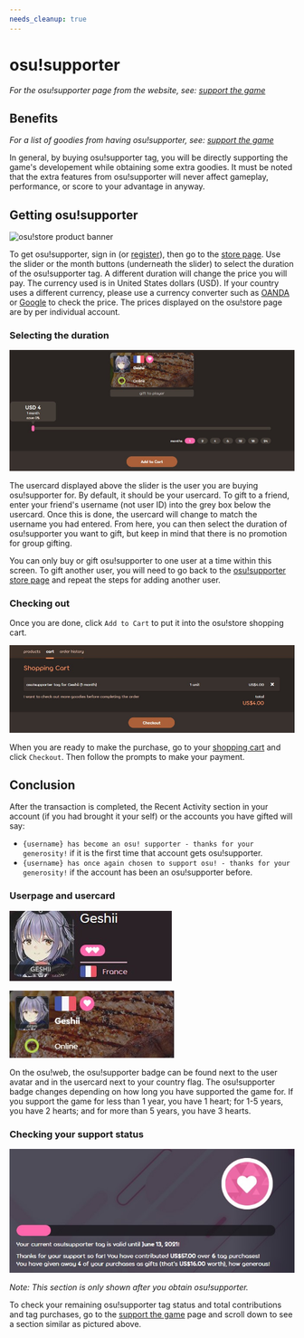 ```yaml
---
needs_cleanup: true
---
```


<!-- TODO: website updates, needs a review on the writing style -->

# osu!supporter

*For the osu!supporter page from the website, see: [support the game](https://osu.ppy.sh/home/support)*

## Benefits

*For a list of goodies from having osu!supporter, see: [support the game](https://osu.ppy.sh/home/support)*

In general, by buying osu!supporter tag, you will be directly supporting the game's developement while obtaining some extra goodies. It must be noted that the extra features from osu!supporter will never affect gameplay, performance, or score to your advantage in anyway.

## Getting osu!supporter

![osu!store product banner](img/store-product.jpg?1 "osu!supporter product banner from the osu!store")

To get osu!supporter, sign in (or [register](/wiki/sign_up)), then go to the [store page](https://osu.ppy.sh/store/products/supporter-tag). Use the slider or the month buttons (underneath the slider) to select the duration of the osu!supporter tag. A different duration will change the price you will pay. The currency used is in United States dollars (USD). If your country uses a different currency, please use a currency converter such as [OANDA](https://www.oanda.com/currency/converter/) or [Google](https://www.google.com/search?q=usd+exchange+rate) to check the price. The prices displayed on the osu!store page are by per individual account.

### Selecting the duration

![Buying osu!supporter](img/selecting-duration.jpg?1 "Selecting the user and duration for osu!supporter")

The usercard displayed above the slider is the user you are buying osu!supporter for. By default, it should be your usercard. To gift to a friend, enter your friend's username (not user ID) into the grey box below the usercard. Once this is done, the usercard will change to match the username you had entered. From here, you can then select the duration of osu!supporter you want to gift, but keep in mind that there is no promotion for group gifting.

You can only buy or gift osu!supporter to one user at a time within this screen. To gift another user, you will need to go back to the [osu!supporter store page](https://osu.ppy.sh/store/products/supporter-tag) and repeat the steps for adding another user.

### Checking out

Once you are done, click `Add to Cart` to put it into the osu!store shopping cart.

![osu!store shopping cart](img/shopping-cart.jpg?1 "osu!store shopping cart with osu!supporter for flyte")

When you are ready to make the purchase, go to your [shopping cart](https://osu.ppy.sh/store/cart) and click `Checkout`. Then follow the prompts to make your payment.

## Conclusion

After the transaction is completed, the Recent Activity section in your account (if you had brought it your self) or the accounts you have gifted will say:

- `{username} has become an osu! supporter - thanks for your generosity!` if it is the first time that account gets osu!supporter.
- `{username} has once again chosen to support osu! - thanks for your generosity!` if the account has been an osu!supporter before.

### Userpage and usercard

![Userpage with osu!supporter](img/userpage.jpg?1 "Userpage with osu!supporter")

![Usercard with osu!supporter](img/usercard.png?1 "Usercard with osu!supporter")

On the osu!web, the osu!supporter badge can be found next to the user avatar and in the usercard next to your country flag.
The osu!supporter badge changes depending on how long you have supported the game for. If you support the game for less than 1 year, you have 1 heart; for 1-5 years, you have 2 hearts; and for more than 5 years, you have 3 hearts.

### Checking your support status

![osu!supporter tag with three months remaining](img/status.jpg?1 "Three months left of osu!supporter tag")

*Note: This section is only shown after you obtain osu!supporter.*

To check your remaining osu!supporter tag status and total contributions and tag purchases, go to the [support the game](https://osu.ppy.sh/home/support) page and scroll down to see a section similar as pictured above.
